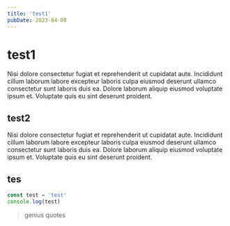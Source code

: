 ```yaml
---
title: 'test1'
pubDate: 2023-04-08
---
```


# test1

Nisi dolore consectetur fugiat et reprehenderit ut cupidatat aute. Incididunt cillum laborum labore excepteur laboris culpa eiusmod deserunt ullamco consectetur sunt laboris duis ea. Dolore laborum aliquip eiusmod voluptate ipsum et. Voluptate quis eu sint deserunt proident.

## test2

Nisi dolore consectetur fugiat et reprehenderit ut cupidatat aute. Incididunt cillum laborum labore excepteur laboris culpa eiusmod deserunt ullamco consectetur sunt laboris duis ea. Dolore laborum aliquip eiusmod voluptate ipsum et. Voluptate quis eu sint deserunt proident.

## tes

```js
const test = 'test'
console.log(test)
```

> genius quotes
